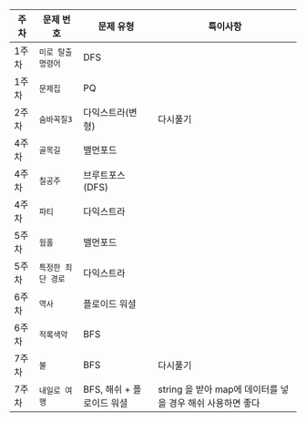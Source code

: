 |주차|문제 번호|문제 유형|특이사항|
|------|---|---|---|
|1주차|`미로 탈출 명령어`| DFS ||
|1주차|`문제집`| PQ ||
|2주차|`숨바꼭질3`| 다익스트라(변형) | 다시풀기 |
|4주차|`골목길`| 밸먼포드 ||
|4주차|`칠공주`| 브루트포스(DFS) ||
|4주차|`파티`| 다익스트라 ||
|5주차|`웜홀`| 밸먼포드 ||
|5주차|`특정한 최단 경로`| 다익스트라 ||
|6주차|`역사`| 플로이드 워셜 ||
|6주차|`적록색약`| BFS ||
|7주차|`불`| BFS | 다시풀기 |
|7주차|`내일로 여행`| BFS, 해쉬 + 플로이드 워셜| string 을 받아 map에 데이터를 넣을 경우 해쉬 사용하면 좋다|
